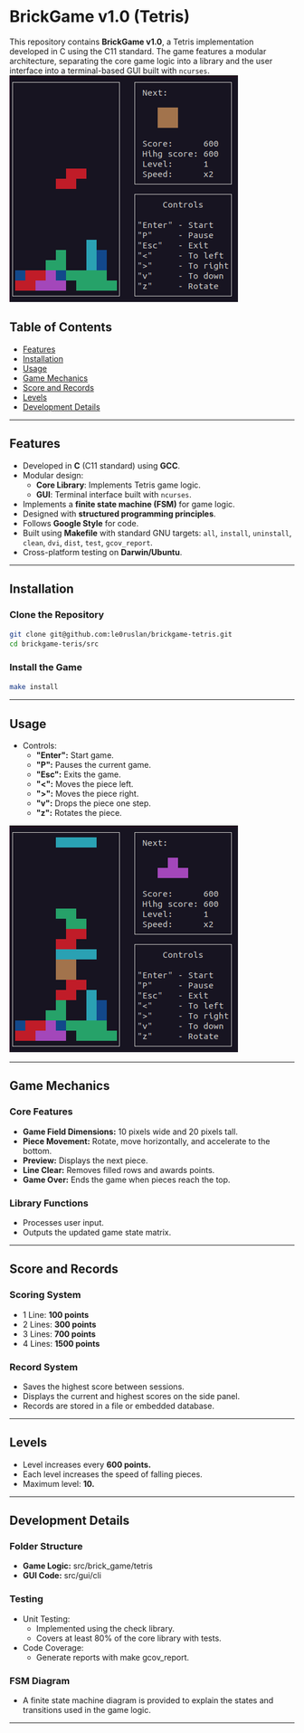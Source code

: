 # BrickGame v1.0 (Tetris)

This repository contains **BrickGame v1.0**, a Tetris implementation developed in C using the C11 standard. The game features a modular architecture, separating the core game logic into a library and the user interface into a terminal-based GUI built with `ncurses`.
![](images/tetris-1.png)
## Table of Contents
- [Features](#features)
- [Installation](#installation)
- [Usage](#usage)
- [Game Mechanics](#game-mechanics)
- [Score and Records](#score-and-records)
- [Levels](#levels)
- [Development Details](#development-details)

---

## Features
- Developed in **C** (C11 standard) using **GCC**.
- Modular design:
  - **Core Library**: Implements Tetris game logic.
  - **GUI**: Terminal interface built with `ncurses`.
- Implements a **finite state machine (FSM)** for game logic.
- Designed with **structured programming principles**.
- Follows **Google Style** for code.
- Built using **Makefile** with standard GNU targets: `all`, `install`, `uninstall`, `clean`, `dvi`, `dist`, `test`, `gcov_report`.
- Cross-platform testing on **Darwin/Ubuntu**.

---

## Installation

### Clone the Repository
```bash  
git clone git@github.com:le0ruslan/brickgame-tetris.git
cd brickgame-teris/src
```

### Install the Game
```bash  
make install
```

---
## Usage
* Controls:
  - **"Enter":** Start game.
  - **"P":** Pauses the current game.
  - **"Esc":** Exits the game.
  - **"<":** Moves the piece left.
  - **">":** Moves the piece right.
  - **"v":** Drops the piece one step.
  - **"z":** Rotates the piece.

![](images/tetris-2.png)

---
## Game Mechanics
### Core Features

- **Game Field Dimensions:** 10 pixels wide and 20 pixels tall.
- **Piece Movement:** Rotate, move horizontally, and accelerate to the bottom.
- **Preview:** Displays the next piece.
- **Line Clear:** Removes filled rows and awards points.
- **Game Over:** Ends the game when pieces reach the top.


### Library Functions
* Processes user input.
* Outputs the updated game state matrix.

---

## Score and Records
### Scoring System

* 1 Line: **100 points**
* 2 Lines: **300 points**
* 3 Lines: **700 points**
* 4 Lines: **1500 points**


### Record System
* Saves the highest score between sessions.
* Displays the current and highest scores on the side panel.
* Records are stored in a file or embedded database.
---

## Levels

* Level increases every **600 points.**
* Each level increases the speed of falling pieces.
* Maximum level: **10.**
---

## Development Details

### Folder Structure

* **Game Logic:** src/brick_game/tetris
* **GUI Code:** src/gui/cli


### Testing
* Unit Testing:
    - Implemented using the check library.
    - Covers at least 80% of the core library with tests.
* Code Coverage:
    - Generate reports with make gcov_report.

### FSM Diagram
- A finite state machine diagram is provided to explain the states and transitions used in the game logic.
---